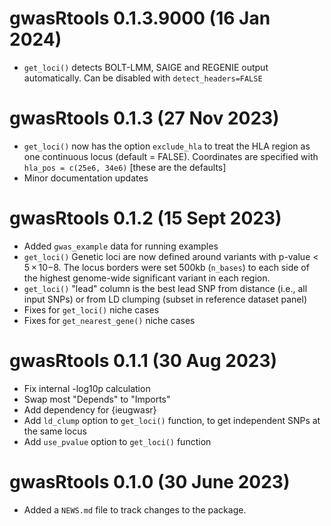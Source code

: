 # gwasRtools 0.1.3.9000 (16 Jan 2024)

* `get_loci()` detects BOLT-LMM, SAIGE and REGENIE output automatically. Can be disabled with `detect_headers=FALSE`

# gwasRtools 0.1.3 (27 Nov 2023)

* `get_loci()` now has the option `exclude_hla` to treat the HLA region as one continuous locus (default = FALSE). Coordinates are specified with `hla_pos = c(25e6, 34e6)` [these are the defaults]
* Minor documentation updates

# gwasRtools 0.1.2 (15 Sept 2023)

* Added `gwas_example` data for running examples
* `get_loci()` Genetic loci are now defined around variants with p-value < 5 × 10−8. The locus borders were set 500kb (`n_bases`) to each side of the highest genome-wide significant variant in each region. 
* `get_loci()` "lead" column is the best lead SNP from distance (i.e., all input SNPs) or from LD clumping (subset in reference dataset panel)
* Fixes for `get_loci()` niche cases
* Fixes for `get_nearest_gene()` niche cases

# gwasRtools 0.1.1 (30 Aug 2023)

* Fix internal -log10p calculation
* Swap most "Depends" to "Imports"
* Add dependency for {ieugwasr}
* Add `ld_clump` option to `get_loci()` function, to get independent SNPs at the same locus
* Add `use_pvalue` option to `get_loci()` function

# gwasRtools 0.1.0 (30 June 2023)

* Added a `NEWS.md` file to track changes to the package.
